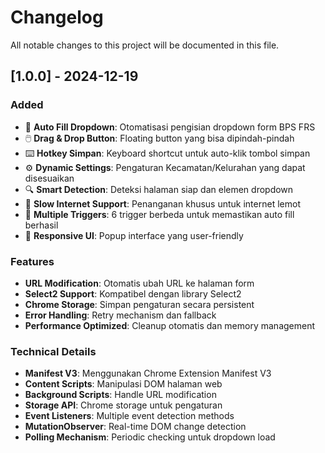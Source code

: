 # Changelog

All notable changes to this project will be documented in this file.

## [1.0.0] - 2024-12-19

### Added
- 🚀 **Auto Fill Dropdown**: Otomatisasi pengisian dropdown form BPS FRS
- 🖱️ **Drag & Drop Button**: Floating button yang bisa dipindah-pindah
- ⌨️ **Hotkey Simpan**: Keyboard shortcut untuk auto-klik tombol simpan
- ⚙️ **Dynamic Settings**: Pengaturan Kecamatan/Kelurahan yang dapat disesuaikan
- 🔍 **Smart Detection**: Deteksi halaman siap dan elemen dropdown
- 🐌 **Slow Internet Support**: Penanganan khusus untuk internet lemot
- 🔄 **Multiple Triggers**: 6 trigger berbeda untuk memastikan auto fill berhasil
- 📱 **Responsive UI**: Popup interface yang user-friendly

### Features
- **URL Modification**: Otomatis ubah URL ke halaman form
- **Select2 Support**: Kompatibel dengan library Select2
- **Chrome Storage**: Simpan pengaturan secara persistent
- **Error Handling**: Retry mechanism dan fallback
- **Performance Optimized**: Cleanup otomatis dan memory management

### Technical Details
- **Manifest V3**: Menggunakan Chrome Extension Manifest V3
- **Content Scripts**: Manipulasi DOM halaman web
- **Background Scripts**: Handle URL modification
- **Storage API**: Chrome storage untuk pengaturan
- **Event Listeners**: Multiple event detection methods
- **MutationObserver**: Real-time DOM change detection
- **Polling Mechanism**: Periodic checking untuk dropdown load
